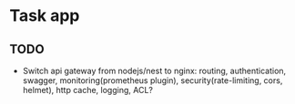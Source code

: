 # Task app

## TODO

- Switch api gateway from nodejs/nest to nginx: routing, authentication, swagger, monitoring(prometheus plugin), security(rate-limiting, cors, helmet), http cache, logging, ACL?
